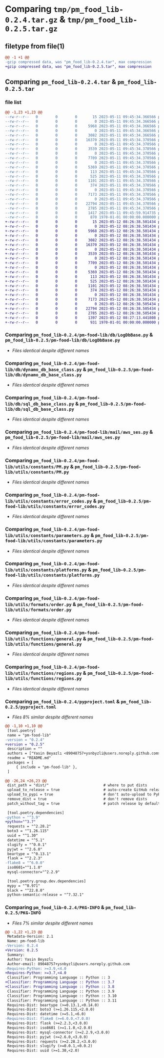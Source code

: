 # Comparing `tmp/pm_food_lib-0.2.4.tar.gz` & `tmp/pm_food_lib-0.2.5.tar.gz`

## filetype from file(1)

```diff
@@ -1 +1 @@
-gzip compressed data, was "pm_food_lib-0.2.4.tar", max compression
+gzip compressed data, was "pm_food_lib-0.2.5.tar", max compression
```

## Comparing `pm_food_lib-0.2.4.tar` & `pm_food_lib-0.2.5.tar`

### file list

```diff
@@ -1,23 +1,23 @@
--rw-r--r--   0        0        0       15 2023-05-11 09:45:34.366566 pm_food_lib-0.2.4/README.md
--rw-r--r--   0        0        0        0 2023-05-11 09:45:34.366566 pm_food_lib-0.2.4/pm-food-lib/__init__.py
--rw-r--r--   0        0        0     5968 2023-05-11 09:45:34.366566 pm_food_lib-0.2.4/pm-food-lib/db/LogDbBase.py
--rw-r--r--   0        0        0        0 2023-05-11 09:45:34.366566 pm_food_lib-0.2.4/pm-food-lib/db/__init__.py
--rw-r--r--   0        0        0     3082 2023-05-11 09:45:34.366566 pm_food_lib-0.2.4/pm-food-lib/db/dynamo_db_base_class.py
--rw-r--r--   0        0        0    16370 2023-05-11 09:45:34.370566 pm_food_lib-0.2.4/pm-food-lib/db/sql_db_base_class.py
--rw-r--r--   0        0        0        0 2023-05-11 09:45:34.370566 pm_food_lib-0.2.4/pm-food-lib/mail/__init__.py
--rw-r--r--   0        0        0     3539 2023-05-11 09:45:34.370566 pm_food_lib-0.2.4/pm-food-lib/mail/aws_ses.py
--rw-r--r--   0        0        0        0 2023-05-11 09:45:34.370566 pm_food_lib-0.2.4/pm-food-lib/utils/__init__.py
--rw-r--r--   0        0        0     7709 2023-05-11 09:45:34.370566 pm_food_lib-0.2.4/pm-food-lib/utils/constants/PM.py
--rw-r--r--   0        0        0        0 2023-05-11 09:45:34.370566 pm_food_lib-0.2.4/pm-food-lib/utils/constants/__init__.py
--rw-r--r--   0        0        0     5369 2023-05-11 09:45:34.370566 pm_food_lib-0.2.4/pm-food-lib/utils/constants/error_codes.py
--rw-r--r--   0        0        0      113 2023-05-11 09:45:34.370566 pm_food_lib-0.2.4/pm-food-lib/utils/constants/log_levels.py
--rw-r--r--   0        0        0      525 2023-05-11 09:45:34.370566 pm_food_lib-0.2.4/pm-food-lib/utils/constants/parameters.py
--rw-r--r--   0        0        0     1101 2023-05-11 09:45:34.370566 pm_food_lib-0.2.4/pm-food-lib/utils/constants/platforms.py
--rw-r--r--   0        0        0      374 2023-05-11 09:45:34.370566 pm_food_lib-0.2.4/pm-food-lib/utils/constants/products.py
--rw-r--r--   0        0        0        0 2023-05-11 09:45:34.370566 pm_food_lib-0.2.4/pm-food-lib/utils/formats/__init__.py
--rw-r--r--   0        0        0     7173 2023-05-11 09:45:34.370566 pm_food_lib-0.2.4/pm-food-lib/utils/formats/order.py
--rw-r--r--   0        0        0        0 2023-05-11 09:45:34.370566 pm_food_lib-0.2.4/pm-food-lib/utils/functions/__init__.py
--rw-r--r--   0        0        0    22794 2023-05-11 09:45:34.370566 pm_food_lib-0.2.4/pm-food-lib/utils/functions/general.py
--rw-r--r--   0        0        0     2785 2023-05-11 09:45:34.370566 pm_food_lib-0.2.4/pm-food-lib/utils/functions/regions.py
--rw-r--r--   0        0        0     1417 2023-05-11 09:45:59.914735 pm_food_lib-0.2.4/pyproject.toml
--rw-r--r--   0        0        0      870 1970-01-01 00:00:00.000000 pm_food_lib-0.2.4/PKG-INFO
+-rw-r--r--   0        0        0       15 2023-05-12 08:26:38.501434 pm_food_lib-0.2.5/README.md
+-rw-r--r--   0        0        0        0 2023-05-12 08:26:38.501434 pm_food_lib-0.2.5/pm-food-lib/__init__.py
+-rw-r--r--   0        0        0     5968 2023-05-12 08:26:38.501434 pm_food_lib-0.2.5/pm-food-lib/db/LogDbBase.py
+-rw-r--r--   0        0        0        0 2023-05-12 08:26:38.501434 pm_food_lib-0.2.5/pm-food-lib/db/__init__.py
+-rw-r--r--   0        0        0     3082 2023-05-12 08:26:38.501434 pm_food_lib-0.2.5/pm-food-lib/db/dynamo_db_base_class.py
+-rw-r--r--   0        0        0    16370 2023-05-12 08:26:38.501434 pm_food_lib-0.2.5/pm-food-lib/db/sql_db_base_class.py
+-rw-r--r--   0        0        0        0 2023-05-12 08:26:38.501434 pm_food_lib-0.2.5/pm-food-lib/mail/__init__.py
+-rw-r--r--   0        0        0     3539 2023-05-12 08:26:38.501434 pm_food_lib-0.2.5/pm-food-lib/mail/aws_ses.py
+-rw-r--r--   0        0        0        0 2023-05-12 08:26:38.501434 pm_food_lib-0.2.5/pm-food-lib/utils/__init__.py
+-rw-r--r--   0        0        0     7709 2023-05-12 08:26:38.501434 pm_food_lib-0.2.5/pm-food-lib/utils/constants/PM.py
+-rw-r--r--   0        0        0        0 2023-05-12 08:26:38.501434 pm_food_lib-0.2.5/pm-food-lib/utils/constants/__init__.py
+-rw-r--r--   0        0        0     5369 2023-05-12 08:26:38.501434 pm_food_lib-0.2.5/pm-food-lib/utils/constants/error_codes.py
+-rw-r--r--   0        0        0      113 2023-05-12 08:26:38.501434 pm_food_lib-0.2.5/pm-food-lib/utils/constants/log_levels.py
+-rw-r--r--   0        0        0      525 2023-05-12 08:26:38.501434 pm_food_lib-0.2.5/pm-food-lib/utils/constants/parameters.py
+-rw-r--r--   0        0        0     1101 2023-05-12 08:26:38.501434 pm_food_lib-0.2.5/pm-food-lib/utils/constants/platforms.py
+-rw-r--r--   0        0        0      374 2023-05-12 08:26:38.501434 pm_food_lib-0.2.5/pm-food-lib/utils/constants/products.py
+-rw-r--r--   0        0        0        0 2023-05-12 08:26:38.501434 pm_food_lib-0.2.5/pm-food-lib/utils/formats/__init__.py
+-rw-r--r--   0        0        0     7173 2023-05-12 08:26:38.501434 pm_food_lib-0.2.5/pm-food-lib/utils/formats/order.py
+-rw-r--r--   0        0        0        0 2023-05-12 08:26:38.505434 pm_food_lib-0.2.5/pm-food-lib/utils/functions/__init__.py
+-rw-r--r--   0        0        0    22794 2023-05-12 08:26:38.505434 pm_food_lib-0.2.5/pm-food-lib/utils/functions/general.py
+-rw-r--r--   0        0        0     2785 2023-05-12 08:26:38.505434 pm_food_lib-0.2.5/pm-food-lib/utils/functions/regions.py
+-rw-r--r--   0        0        0     1397 2023-05-12 08:27:13.441808 pm_food_lib-0.2.5/pyproject.toml
+-rw-r--r--   0        0        0      931 1970-01-01 00:00:00.000000 pm_food_lib-0.2.5/PKG-INFO
```

### Comparing `pm_food_lib-0.2.4/pm-food-lib/db/LogDbBase.py` & `pm_food_lib-0.2.5/pm-food-lib/db/LogDbBase.py`

 * *Files identical despite different names*

### Comparing `pm_food_lib-0.2.4/pm-food-lib/db/dynamo_db_base_class.py` & `pm_food_lib-0.2.5/pm-food-lib/db/dynamo_db_base_class.py`

 * *Files identical despite different names*

### Comparing `pm_food_lib-0.2.4/pm-food-lib/db/sql_db_base_class.py` & `pm_food_lib-0.2.5/pm-food-lib/db/sql_db_base_class.py`

 * *Files identical despite different names*

### Comparing `pm_food_lib-0.2.4/pm-food-lib/mail/aws_ses.py` & `pm_food_lib-0.2.5/pm-food-lib/mail/aws_ses.py`

 * *Files identical despite different names*

### Comparing `pm_food_lib-0.2.4/pm-food-lib/utils/constants/PM.py` & `pm_food_lib-0.2.5/pm-food-lib/utils/constants/PM.py`

 * *Files identical despite different names*

### Comparing `pm_food_lib-0.2.4/pm-food-lib/utils/constants/error_codes.py` & `pm_food_lib-0.2.5/pm-food-lib/utils/constants/error_codes.py`

 * *Files identical despite different names*

### Comparing `pm_food_lib-0.2.4/pm-food-lib/utils/constants/parameters.py` & `pm_food_lib-0.2.5/pm-food-lib/utils/constants/parameters.py`

 * *Files identical despite different names*

### Comparing `pm_food_lib-0.2.4/pm-food-lib/utils/constants/platforms.py` & `pm_food_lib-0.2.5/pm-food-lib/utils/constants/platforms.py`

 * *Files identical despite different names*

### Comparing `pm_food_lib-0.2.4/pm-food-lib/utils/formats/order.py` & `pm_food_lib-0.2.5/pm-food-lib/utils/formats/order.py`

 * *Files identical despite different names*

### Comparing `pm_food_lib-0.2.4/pm-food-lib/utils/functions/general.py` & `pm_food_lib-0.2.5/pm-food-lib/utils/functions/general.py`

 * *Files identical despite different names*

### Comparing `pm_food_lib-0.2.4/pm-food-lib/utils/functions/regions.py` & `pm_food_lib-0.2.5/pm-food-lib/utils/functions/regions.py`

 * *Files identical despite different names*

### Comparing `pm_food_lib-0.2.4/pyproject.toml` & `pm_food_lib-0.2.5/pyproject.toml`

 * *Files 8% similar despite different names*

```diff
@@ -1,10 +1,10 @@
 [tool.poetry]
 name = "pm-food-lib"
-version = "0.2.4"
+version = "0.2.5"
 description = ""
 authors = ["Yasin Beyazlı <89048757+ysnbyzli@users.noreply.github.com>"]
 readme = "README.md"
 packages = [
     { include = "pm-food-lib" },
 ]
 
@@ -26,24 +26,23 @@
 dist_path = "dist/"                         # where to put dists
 upload_to_release = true                    # auto-create GitHub release
 upload_to_pypi = true                       # don't auto-upload to PyPI
 remove_dist = true                          # don't remove dists
 patch_without_tag = true                    # patch release by default
 
 [tool.poetry.dependencies]
-python = "^3.9"
+python="^3.7"
 requests = "^2.28.2"
 boto3 = "^1.26.115"
 uuid = "^1.30"
 datetime = "^5.1"
 slugify = "^0.0.1"
 pyjwt = "^2.6.0"
 beartype = "^0.13.1"
 flask = "^2.2.3"
-flake8 = "^6.0.0"
 iso8601="^1.1.0"
 mysql-connector="^2.2.9"
 
 [tool.poetry.group.dev.dependencies]
 mypy = "^0.971"
 black = "^22.8.0"
 python-semantic-release = "^7.32.1"
```

### Comparing `pm_food_lib-0.2.4/PKG-INFO` & `pm_food_lib-0.2.5/PKG-INFO`

 * *Files 7% similar despite different names*

```diff
@@ -1,22 +1,23 @@
 Metadata-Version: 2.1
 Name: pm-food-lib
-Version: 0.2.4
+Version: 0.2.5
 Summary: 
 Author: Yasin Beyazlı
 Author-email: 89048757+ysnbyzli@users.noreply.github.com
-Requires-Python: >=3.9,<4.0
+Requires-Python: >=3.7,<4.0
 Classifier: Programming Language :: Python :: 3
+Classifier: Programming Language :: Python :: 3.7
+Classifier: Programming Language :: Python :: 3.8
 Classifier: Programming Language :: Python :: 3.9
 Classifier: Programming Language :: Python :: 3.10
 Classifier: Programming Language :: Python :: 3.11
 Requires-Dist: beartype (>=0.13.1,<0.14.0)
 Requires-Dist: boto3 (>=1.26.115,<2.0.0)
 Requires-Dist: datetime (>=5.1,<6.0)
-Requires-Dist: flake8 (>=6.0.0,<7.0.0)
 Requires-Dist: flask (>=2.2.3,<3.0.0)
 Requires-Dist: iso8601 (>=1.1.0,<2.0.0)
 Requires-Dist: mysql-connector (>=2.2.9,<3.0.0)
 Requires-Dist: pyjwt (>=2.6.0,<3.0.0)
 Requires-Dist: requests (>=2.28.2,<3.0.0)
 Requires-Dist: slugify (>=0.0.1,<0.0.2)
 Requires-Dist: uuid (>=1.30,<2.0)
```


